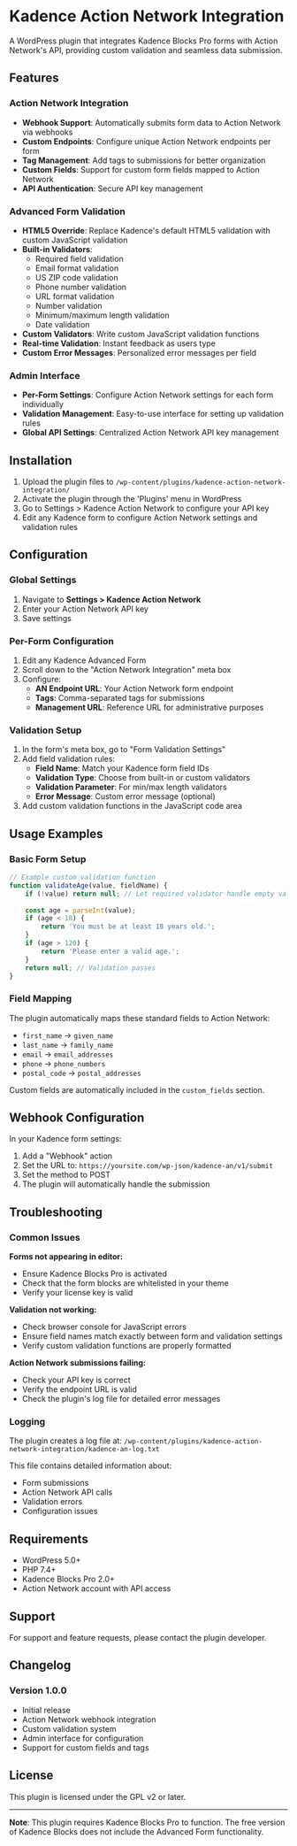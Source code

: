 # Kadence Action Network Integration

A WordPress plugin that integrates Kadence Blocks Pro forms with Action Network's API, providing custom validation and seamless data submission.

## Features

### Action Network Integration
- **Webhook Support**: Automatically submits form data to Action Network via webhooks
- **Custom Endpoints**: Configure unique Action Network endpoints per form
- **Tag Management**: Add tags to submissions for better organization
- **Custom Fields**: Support for custom form fields mapped to Action Network
- **API Authentication**: Secure API key management

### Advanced Form Validation
- **HTML5 Override**: Replace Kadence's default HTML5 validation with custom JavaScript validation
- **Built-in Validators**:
  - Required field validation
  - Email format validation
  - US ZIP code validation
  - Phone number validation
  - URL format validation
  - Number validation
  - Minimum/maximum length validation
  - Date validation
- **Custom Validators**: Write custom JavaScript validation functions
- **Real-time Validation**: Instant feedback as users type
- **Custom Error Messages**: Personalized error messages per field

### Admin Interface
- **Per-Form Settings**: Configure Action Network settings for each form individually
- **Validation Management**: Easy-to-use interface for setting up validation rules
- **Global API Settings**: Centralized Action Network API key management

## Installation

1. Upload the plugin files to `/wp-content/plugins/kadence-action-network-integration/`
2. Activate the plugin through the 'Plugins' menu in WordPress
3. Go to Settings > Kadence Action Network to configure your API key
4. Edit any Kadence form to configure Action Network settings and validation rules

## Configuration

### Global Settings
1. Navigate to **Settings > Kadence Action Network**
2. Enter your Action Network API key
3. Save settings

### Per-Form Configuration
1. Edit any Kadence Advanced Form
2. Scroll down to the "Action Network Integration" meta box
3. Configure:
   - **AN Endpoint URL**: Your Action Network form endpoint
   - **Tags**: Comma-separated tags for submissions
   - **Management URL**: Reference URL for administrative purposes

### Validation Setup
1. In the form's meta box, go to "Form Validation Settings"
2. Add field validation rules:
   - **Field Name**: Match your Kadence form field IDs
   - **Validation Type**: Choose from built-in or custom validators
   - **Validation Parameter**: For min/max length validators
   - **Error Message**: Custom error message (optional)
3. Add custom validation functions in the JavaScript code area

## Usage Examples

### Basic Form Setup
```javascript
// Example custom validation function
function validateAge(value, fieldName) {
    if (!value) return null; // Let required validator handle empty values
    
    const age = parseInt(value);
    if (age < 18) {
        return 'You must be at least 18 years old.';
    }
    if (age > 120) {
        return 'Please enter a valid age.';
    }
    return null; // Validation passes
}
```

### Field Mapping
The plugin automatically maps these standard fields to Action Network:
- `first_name` → `given_name`
- `last_name` → `family_name`
- `email` → `email_addresses`
- `phone` → `phone_numbers`
- `postal_code` → `postal_addresses`

Custom fields are automatically included in the `custom_fields` section.

## Webhook Configuration

In your Kadence form settings:
1. Add a "Webhook" action
2. Set the URL to: `https://yoursite.com/wp-json/kadence-an/v1/submit`
3. Set the method to POST
4. The plugin will automatically handle the submission

## Troubleshooting

### Common Issues

**Forms not appearing in editor:**
- Ensure Kadence Blocks Pro is activated
- Check that the form blocks are whitelisted in your theme
- Verify your license key is valid

**Validation not working:**
- Check browser console for JavaScript errors
- Ensure field names match exactly between form and validation settings
- Verify custom validation functions are properly formatted

**Action Network submissions failing:**
- Check your API key is correct
- Verify the endpoint URL is valid
- Check the plugin's log file for detailed error messages

### Logging

The plugin creates a log file at:
`/wp-content/plugins/kadence-action-network-integration/kadence-an-log.txt`

This file contains detailed information about:
- Form submissions
- Action Network API calls
- Validation errors
- Configuration issues

## Requirements

- WordPress 5.0+
- PHP 7.4+
- Kadence Blocks Pro 2.0+
- Action Network account with API access

## Support

For support and feature requests, please contact the plugin developer.

## Changelog

### Version 1.0.0
- Initial release
- Action Network webhook integration
- Custom validation system
- Admin interface for configuration
- Support for custom fields and tags

## License

This plugin is licensed under the GPL v2 or later.

---

**Note**: This plugin requires Kadence Blocks Pro to function. The free version of Kadence Blocks does not include the Advanced Form functionality. 